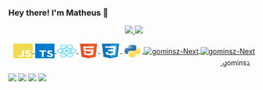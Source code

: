 ### Hey there! I'm Matheus  👋


<div align="center">
  <a href="https://github.com/gominsz">
  <img height="180em" src="https://github-readme-stats.vercel.app/api?username=gominsz&show_icons=true&theme=radical&include_all_commits=true&count_private=true"/>
  <img height="180em" src="https://github-readme-stats.vercel.app/api/top-langs/?username=gominsz&layout=compact&langs_count=7&theme=dracula"/>
</div>
  
  <div align="center" style="display: inline_block"><br>
  <img align="center" alt="gominsz-Js" height="30" width="40" src="https://raw.githubusercontent.com/devicons/devicon/master/icons/javascript/javascript-plain.svg">
  <img align="center" alt="gominsz-Ts" height="30" width="40" src="https://raw.githubusercontent.com/devicons/devicon/master/icons/typescript/typescript-plain.svg">
  <img align="center" alt="gominsz-React" height="30" width="40" src="https://raw.githubusercontent.com/devicons/devicon/master/icons/react/react-original.svg">
  <img align="center" alt="gominsz-HTML" height="30" width="40" src="https://raw.githubusercontent.com/devicons/devicon/master/icons/html5/html5-original.svg">
  <img align="center" alt="gominsz-CSS" height="30" width="40" src="https://raw.githubusercontent.com/devicons/devicon/master/icons/css3/css3-original.svg">
  <img align="center" alt="gominsz-Python" height="30" width="40" src="https://raw.githubusercontent.com/devicons/devicon/master/icons/python/python-original.svg">
 <img align="center" alt="gominsz-Next" height="30" width="40" src="https://cdn.jsdelivr.net/gh/devicons/devicon/icons/nextjs/nextjs-line.svg" />


 <img align="center" alt="gominsz-Next" height="30" width="40" src="https://cdn.jsdelivr.net/gh/devicons/devicon/icons/sass/sass-original.svg" />
  <img align="right" alt="gominsz-ic" height="150" style="border-radius:50px;" src="https://miro.medium.com/max/1000/1*nXGTvI0wf21rutzPvdXnKg.gif">
</div>




  ##

  <div> 
  <a href="https://instagram.com/gominsz" target="_blank"><img src="https://img.shields.io/badge/-Instagram-%23E4405F?style=for-the-badge&logo=instagram&logoColor=white" target="_blank"></a>
 <a href="https://discord.gg/𝒢𝑜𝓂𝒾𝓃☕#8681" target="_blank"><img src="https://img.shields.io/badge/Discord-7289DA?style=for-the-badge&logo=discord&logoColor=white" target="_blank"></a> 
  <a href = "mailto:matheuscamargodealencar@gmail.com"><img src="https://img.shields.io/badge/-Gmail-%23333?style=for-the-badge&logo=gmail&logoColor=white" target="_blank"></a>
  <a href="https://www.linkedin.com/in/gomin/" target="_blank"><img src="https://img.shields.io/badge/-LinkedIn-%230077B5?style=for-the-badge&logo=linkedin&logoColor=white" target="_blank"></a>
